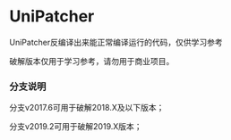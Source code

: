 # UniPatcher

UniPatcher反编译出来能正常编译运行的代码，仅供学习参考

破解版本仅用于学习参考，请勿用于商业项目。

### 分支说明

分支v2017.6可用于破解2018.X及以下版本；

分支v2019.2可用于破解2019.X版本；
